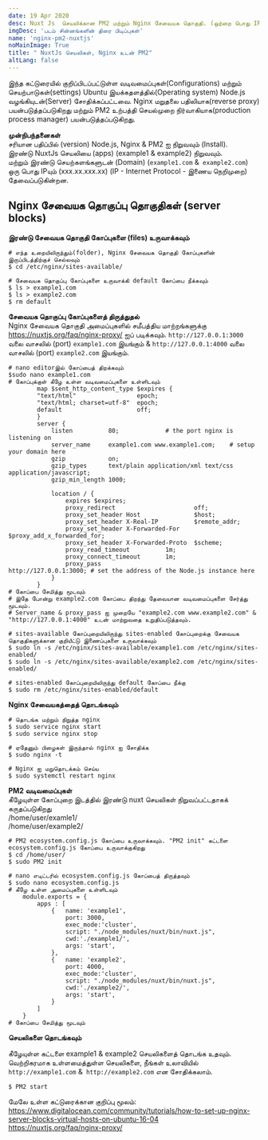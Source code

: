 ```yaml
---
date: 19 Apr 2020
desc: Nuxt Js  செயலிக்கான PM2 மற்றும் Nginx சேவையக தொகுதி. (ஒற்றை பொது IP ல் இயங்கும் இரண்டு Nuxt Js செயலிகள்)
imgDesc: 'படம் சின்னங்களின் திரை பிடிப்புகள்'
name: 'nginx-pm2-nuxtjs'
noMainImage: True
title: " NuxtJs செயலிகள், Nginx உடன் PM2"
altLang: false
---
```


இந்த கட்டுரையில் குறிப்பிடப்பட்டுள்ள வடிவமைப்புகள்(Configurations) மற்றும் செயற்பாடுகள்(settings) Ubuntu இயக்கதளத்தில்(Operating system) Node.js வழங்கியுடன்(Server) சோதிக்கப்பட்டவை. 
Nginx மறுதலை பதிலியாக(reverse proxy) பயன்படுத்தப்படுகிறது மற்றும் PM2 உற்பத்தி செயல்முறை நிர்வாகியாக(production process manager) பயன்படுத்தப்படுகிறது. 

**முன்நிபந்தனைகள்**  
சரியான பதிப்பில் (version) Node.js, Nginx & PM2 ஐ நிறுவவும் (Install).  
இரண்டு NuxtJs செயலியை (apps) (example1 & example2) நிறுவவும்.  
மற்றும் இரண்டு செயற்களங்களுடன் (Domain) (`example1.com` &` example2.com`) ஒரு பொது IPயும் (xxx.xx.xxx.xx) (IP - Internet Protocol - 
இணைய நெறிமுறை) தேவைப்படுகின்றன. 

## Nginx சேவையக தொகுப்பு தொகுதிகள் (server blocks)

**இரண்டு சேவையக தொகுதி கோப்புகளை (files) உருவாக்கவும்**

```linux
# எந்த உறையிலிருந்தும்(folder), Nginx சேவையக தொகுதி கோப்புகளின் இருப்பிடத்திற்குச் செல்லவும்
$ cd /etc/nginx/sites-available/

# சேவையக தொகுப்பு கோப்புகளை உருவாக்கி default கோப்பை நீக்கவும் 
$ ls > example1.com
$ ls > example2.com
$ rm default
```

**சேவையக தொகுப்பு  கோப்புகளைத் திருத்துதல்**  
Nginx சேவையக தொகுதி அமைப்புகளில் சமீபத்திய மாற்றங்களுக்கு <https://nuxtjs.org/faq/nginx-proxy/> ஐப் படிக்கவும்.
`http://127.0.0.1:3000` வலை வாசலில் (port) `example1.com` இயங்கும்   & `http://127.0.0.1:4000` வலை வாசலில் (port) `example2.com` இயங்கும்.

```linux
# nano editorஇல் கோப்பைத் திறக்கவும்
$sudo nano example1.com
# கோப்புக்குள் கீழே உள்ள வடிவமைப்புகளை உள்ளிடவும்
        map $sent_http_content_type $expires {
        "text/html"                 epoch;
        "text/html; charset=utf-8"  epoch;
        default                     off;
        }
        server {
            listen          80;             # the port nginx is listening on
            server_name     example1.com www.example1.com;    # setup your domain here
            gzip            on;
            gzip_types      text/plain application/xml text/css application/javascript;
            gzip_min_length 1000;

            location / {
                expires $expires;
                proxy_redirect                      off;
                proxy_set_header Host               $host;
                proxy_set_header X-Real-IP          $remote_addr;
                proxy_set_header X-Forwarded-For    $proxy_add_x_forwarded_for;
                proxy_set_header X-Forwarded-Proto  $scheme;
                proxy_read_timeout          1m;
                proxy_connect_timeout       1m;
                proxy_pass                          http://127.0.0.1:3000; # set the address of the Node.js instance here
            }
        }
# கோப்பை சேமித்து மூடவும்
# இதே போன்று example2.com கோப்பை திறந்து தேவையான வடிவமைப்புகளை சேர்த்து மூடவும்.
# Server_name & proxy_pass ஐ முறையே "example2.com www.example2.com" & "http://127.0.0.1:4000" உடன் மாற்றுவதை உறுதிப்படுத்தவும்.

# sites-available கோப்புறையிலிருந்து sites-enabled கோப்புறைக்கு சேவையக தொகுதிகளுக்கான குறியீட்டு இணைப்புகளை உருவாக்கவும்
$ sudo ln -s /etc/nginx/sites-available/example1.com /etc/nginx/sites-enabled/
$ sudo ln -s /etc/nginx/sites-available/example2.com /etc/nginx/sites-enabled/

# sites-enabled கோப்புறையிலிருந்து default கோப்பை நீக்கு
$ sudo rm /etc/nginx/sites-enabled/default
```
**Nginx சேவையகத்தைத் தொடங்கவும்**
```linux
# தொடங்க மற்றும் நிறுத்த nginx
$ sudo service nginx start
$ sudo service nginx stop

# ஏதேனும் பிழைகள் இருந்தால் nginx ஐ சோதிக்க
$ sudo nginx -t

# Nginx ஐ மறுதொடக்கம் செய்ய
$ sudo systemctl restart nginx

```
**PM2 வடிவமைப்புகள்**  
கீழேயுள்ள கோப்புறை இடத்தில் இரண்டு nuxt செயலிகள் நிறுவப்பட்டதாகக் கருதப்படுகிறது  
/home/user/examle1/  
/home/user/example2/  

```linux
# PM2 ecosystem.config.js கோப்பை உருவாக்கவும். "PM2 init" கட்டளை ecosystem.config.js கோப்பை உருவாக்குகிறது
$ cd /home/user/
$ sudo PM2 init

# nano எடிட்டரில் ecosystem.config.js கோப்பைத் திருத்தவும்
$ sudo nano ecosystem.config.js
# கீழே உள்ள அமைப்புகளை உள்ளிடவும்
    module.exports = {
        apps : [
            {	name: 'example1',
	            port: 3000,
	            exec_mode:'cluster',
	            script: "./node_modules/nuxt/bin/nuxt.js",
	            cwd:'./example1/',
	            args: 'start',
            },
            {	name: 'example2',
	            port: 4000,
	            exec_mode:'cluster',
	            script: "./node_modules/nuxt/bin/nuxt.js",
	            cwd:'./example2/',
	            args: 'start',
            }
        ]
    }
# கோப்பை சேமித்து மூடவும்
```
**செயலிகளை தொடங்கவும்**

கீழேயுள்ள கட்டளை example1 & example2 செயலிகளைத் தொடங்க உதவும். வெற்றிகரமாக உள்ளமைத்துள்ள செயலிகளை, நீங்கள் உலாவியில் `http://example1.com` &` http://example2.com` என சோதிக்கலாம்.
```linux
$ PM2 start
```

மேலே உள்ள கட்டுரைக்கான குறிப்பு மூலம்:    
https://www.digitalocean.com/community/tutorials/how-to-set-up-nginx-server-blocks-virtual-hosts-on-ubuntu-16-04  
https://nuxtjs.org/faq/nginx-proxy/


<style>
/* table{
    border-collapse: collapse;
    border-spacing: 0;
    border:2px solid gray;
}

th{
    border:2px solid gray;
}

td{
    border:1px solid gray;
}

body{
font-family: 'Source Sans Pro', -apple-system, BlinkMacSystemFont, 'Segoe UI', Roboto, 'Helvetica Neue', Arial, sans-serif;
} */

</style>